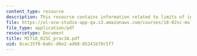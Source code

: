 ```yaml
---
content_type: resource
description: This resource contains information related to limits of integration.
file: https://ol-ocw-studio-app-qa.s3.amazonaws.com/courses/18-02sc-multivariable-calculus-fall-2010/8cac15f06a6cd6e2ad6885241b70c5f7_MIT18_02SC_prac3A.pdf
file_type: application/pdf
resourcetype: Document
title: MIT18_02SC_prac3A.pdf
uid: 8cac15f0-6a6c-d6e2-ad68-85241b70c5f7
---
```

